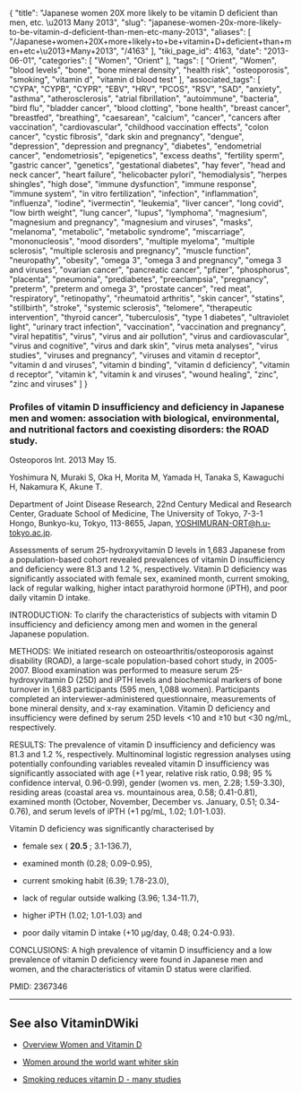 {
    "title": "Japanese women 20X more likely to be vitamin D deficient than men, etc. \u2013 Many 2013",
    "slug": "japanese-women-20x-more-likely-to-be-vitamin-d-deficient-than-men-etc-many-2013",
    "aliases": [
        "/Japanese+women+20X+more+likely+to+be+vitamin+D+deficient+than+men+etc+\u2013+Many+2013",
        "/4163"
    ],
    "tiki_page_id": 4163,
    "date": "2013-06-01",
    "categories": [
        "Women",
        "Orient"
    ],
    "tags": [
        "Orient",
        "Women",
        "blood levels",
        "bone",
        "bone mineral density",
        "health risk",
        "osteoporosis",
        "smoking",
        "vitamin d",
        "vitamin d blood test"
    ],
    "associated_tags": [
        "CYPA",
        "CYPB",
        "CYPR",
        "EBV",
        "HRV",
        "PCOS",
        "RSV",
        "SAD",
        "anxiety",
        "asthma",
        "atherosclerosis",
        "atrial fibrillation",
        "autoimmune",
        "bacteria",
        "bird flu",
        "bladder cancer",
        "blood clotting",
        "bone health",
        "breast cancer",
        "breastfed",
        "breathing",
        "caesarean",
        "calcium",
        "cancer",
        "cancers after vaccination",
        "cardiovascular",
        "childhood vaccination effects",
        "colon cancer",
        "cystic fibrosis",
        "dark skin and pregnancy",
        "dengue",
        "depression",
        "depression and pregnancy",
        "diabetes",
        "endometrial cancer",
        "endometriosis",
        "epigenetics",
        "excess deaths",
        "fertility sperm",
        "gastric cancer",
        "genetics",
        "gestational diabetes",
        "hay fever",
        "head and neck cancer",
        "heart failure",
        "helicobacter pylori",
        "hemodialysis",
        "herpes shingles",
        "high dose",
        "immune dysfunction",
        "immune response",
        "immune system",
        "in vitro fertilization",
        "infection",
        "inflammation",
        "influenza",
        "iodine",
        "ivermectin",
        "leukemia",
        "liver cancer",
        "long covid",
        "low birth weight",
        "lung cancer",
        "lupus",
        "lymphoma",
        "magnesium",
        "magnesium and pregnancy",
        "magnesium and viruses",
        "masks",
        "melanoma",
        "metabolic",
        "metabolic syndrome",
        "miscarriage",
        "mononucleosis",
        "mood disorders",
        "multiple myeloma",
        "multiple sclerosis",
        "multiple sclerosis and pregnancy",
        "muscle function",
        "neuropathy",
        "obesity",
        "omega 3",
        "omega 3 and pregnancy",
        "omega 3 and viruses",
        "ovarian cancer",
        "pancreatic cancer",
        "pfizer",
        "phosphorus",
        "placenta",
        "pneumonia",
        "prediabetes",
        "preeclampsia",
        "pregnancy",
        "preterm",
        "preterm and omega 3",
        "prostate cancer",
        "red meat",
        "respiratory",
        "retinopathy",
        "rheumatoid arthritis",
        "skin cancer",
        "statins",
        "stillbirth",
        "stroke",
        "systemic sclerosis",
        "telomere",
        "therapeutic intervention",
        "thyroid cancer",
        "tuberculosis",
        "type 1 diabetes",
        "ultraviolet light",
        "urinary tract infection",
        "vaccination",
        "vaccination and pregnancy",
        "viral hepatitis",
        "virus",
        "virus and air pollution",
        "virus and cardiovascular",
        "virus and cognitive",
        "virus and dark skin",
        "virus meta analyses",
        "virus studies",
        "viruses and pregnancy",
        "viruses and vitamin d receptor",
        "vitamin d and viruses",
        "vitamin d binding",
        "vitamin d deficiency",
        "vitamin d receptor",
        "vitamin k",
        "vitamin k and viruses",
        "wound healing",
        "zinc",
        "zinc and viruses"
    ]
}


### Profiles of vitamin D insufficiency and deficiency in Japanese men and women: association with biological, environmental, and nutritional factors and coexisting disorders: the ROAD study.

Osteoporos Int. 2013 May 15. 

Yoshimura N, Muraki S, Oka H, Morita M, Yamada H, Tanaka S, Kawaguchi H, Nakamura K, Akune T.

Department of Joint Disease Research, 22nd Century Medical and Research Center, Graduate School of Medicine, The University of Tokyo, 7-3-1 Hongo, Bunkyo-ku, Tokyo, 113-8655, Japan, YOSHIMURAN-ORT@h.u-tokyo.ac.jp.

Assessments of serum 25-hydroxyvitamin D levels in 1,683 Japanese from a population-based cohort revealed prevalences of vitamin D insufficiency and deficiency were 81.3 and 1.2 %, respectively. Vitamin D deficiency was significantly associated with female sex, examined month, current smoking, lack of regular walking, higher intact parathyroid hormone (iPTH), and poor daily vitamin D intake.

INTRODUCTION: To clarify the characteristics of subjects with vitamin D insufficiency and deficiency among men and women in the general Japanese population.

METHODS: We initiated research on osteoarthritis/osteoporosis against disability (ROAD), a large-scale population-based cohort study, in 2005-2007. Blood examination was performed to measure serum 25-hydroxyvitamin D (25D) and iPTH levels and biochemical markers of bone turnover in 1,683 participants (595 men, 1,088 women). Participants completed an interviewer-administered questionnaire, measurements of bone mineral density, and x-ray examination. Vitamin D deficiency and insufficiency were defined by serum 25D levels <10 and ≥10 but <30 ng/mL, respectively.

RESULTS: The prevalence of vitamin D insufficiency and deficiency was 81.3 and 1.2 %, respectively. Multinominal logistic regression analyses using potentially confounding variables revealed vitamin D insufficiency was significantly associated with age (+1 year, relative risk ratio, 0.98; 95 % confidence interval, 0.96-0.99), gender (women vs. men, 2.28; 1.59-3.30), residing areas (coastal area vs. mountainous area, 0.58; 0.41-0.81), examined month (October, November, December vs. January, 0.51; 0.34-0.76), and serum levels of iPTH (+1 pg/mL, 1.02; 1.01-1.03). 

Vitamin D deficiency was significantly characterised by 

* female sex ( **20.5** ; 3.1-136.7), 

* examined month (0.28; 0.09-0.95), 

* current smoking habit (6.39; 1.78-23.0), 

* lack of regular outside walking (3.96; 1.34-11.7), 

* higher iPTH (1.02; 1.01-1.03) and 

* poor daily vitamin D intake (+10 μg/day, 0.48; 0.24-0.93).

CONCLUSIONS: A high prevalence of vitamin D insufficiency and a low prevalence of vitamin D deficiency were found in Japanese men and women, and the characteristics of vitamin D status were clarified.

PMID:     2367346

---

## See also VitaminDWiki

* [Overview Women and Vitamin D](/tags/overview-women-and-vitamin-d.html)

* [Women around the world want whiter skin](/posts/women-around-the-world-want-whiter-skin)

* [Smoking reduces vitamin D - many studies](/tags/smoking-reduces-vitamin-d-many-studies.html)